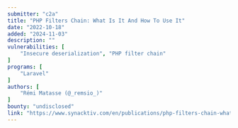 ```yaml
---
submitter: "c2a"
title: "PHP Filters Chain: What Is It And How To Use It"
date: "2022-10-18"
added: "2024-11-03"
description: ""
vulnerabilities: [
    "Insecure deserialization", "PHP filter chain"
]
programs: [
    "Laravel"
]
authors: [
    "Rémi Matasse (@_remsio_)"
]
bounty: "undisclosed"
link: "https://www.synacktiv.com/en/publications/php-filters-chain-what-is-it-and-how-to-use-it.html"
---
```




